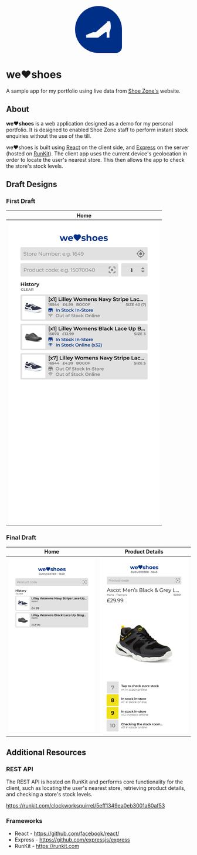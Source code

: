 <center>
    <img
        src="./images/icon.png"
        alt="we♥shoes logo"
        width="128"
        style="margin-top: 3rem; border-radius: 100% 100% 2rem"
    />
</center>

# we♥shoes
A sample app for my portfolio using live data from [Shoe Zone's](https://shoezone.com) website.

## About
**we♥shoes** is a web application designed as a demo for my personal portfolio. It is designed to enabled Shoe Zone staff to perform instant stock enquiries without the use of the till.

we♥shoes is built using [React](https://github.com/facebook/react/) on the client side, and [Express](https://github.com/expressjs/express) on the server (hosted on [RunKit](https://runkit.com)). The client app uses the current device's geolocation in order to locate the user's nearest store. This then allows the app to check the store's stock levels.

## Draft Designs
### First Draft
| Home                                   |
|----------------------------------------|
| ![Home](./images/figma-home-first.png) |

### Final Draft
| Home                             |                        Product Details |
|----------------------------------|----------------------------------------|
| ![Home](./images/figma-home.png) | ![Details](./images/figma-details.png) |

## Additional Resources
### REST API
The REST API is hosted on RunKit and performs core functionality for the client, such as locating the user's nearest store, retrieving product details, and checking a store's stock levels.

https://runkit.com/clockworksquirrel/5eff1349ea0eb3001a60af53

### Frameworks
* React - https://github.com/facebook/react/
* Express - https://github.com/expressjs/express
* RunKit - https://runkit.com
